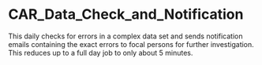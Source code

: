 # CAR_Data_Check_and_Notification

This daily checks for errors in a complex data set and sends notification emails containing the exact errors to focal persons for further investigation. This reduces up to a full day job to only about 5 minutes.
